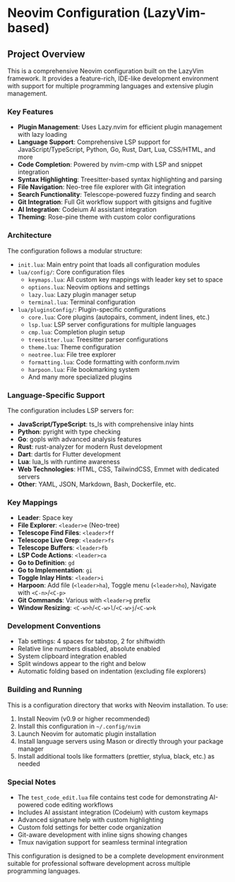 # Neovim Configuration (LazyVim-based)

## Project Overview

This is a comprehensive Neovim configuration built on the LazyVim framework. It provides a feature-rich, IDE-like development environment with support for multiple programming languages and extensive plugin management.

### Key Features

- **Plugin Management**: Uses Lazy.nvim for efficient plugin management with lazy loading
- **Language Support**: Comprehensive LSP support for JavaScript/TypeScript, Python, Go, Rust, Dart, Lua, CSS/HTML, and more
- **Code Completion**: Powered by nvim-cmp with LSP and snippet integration
- **Syntax Highlighting**: Treesitter-based syntax highlighting and parsing
- **File Navigation**: Neo-tree file explorer with Git integration
- **Search Functionality**: Telescope-powered fuzzy finding and search
- **Git Integration**: Full Git workflow support with gitsigns and fugitive
- **AI Integration**: Codeium AI assistant integration
- **Theming**: Rose-pine theme with custom color configurations

### Architecture

The configuration follows a modular structure:

- `init.lua`: Main entry point that loads all configuration modules
- `lua/config/`: Core configuration files
  - `keymaps.lua`: All custom key mappings with leader key set to space
  - `options.lua`: Neovim options and settings
  - `lazy.lua`: Lazy plugin manager setup
  - `terminal.lua`: Terminal configuration
- `lua/pluginsConfig/`: Plugin-specific configurations
  - `core.lua`: Core plugins (autopairs, comment, indent lines, etc.)
  - `lsp.lua`: LSP server configurations for multiple languages
  - `cmp.lua`: Completion plugin setup
  - `treesitter.lua`: Treesitter parser configurations
  - `theme.lua`: Theme configuration
  - `neotree.lua`: File tree explorer
  - `formatting.lua`: Code formatting with conform.nvim
  - `harpoon.lua`: File bookmarking system
  - And many more specialized plugins

### Language-Specific Support

The configuration includes LSP servers for:
- **JavaScript/TypeScript**: ts_ls with comprehensive inlay hints
- **Python**: pyright with type checking
- **Go**: gopls with advanced analysis features
- **Rust**: rust-analyzer for modern Rust development
- **Dart**: dartls for Flutter development
- **Lua**: lua_ls with runtime awareness
- **Web Technologies**: HTML, CSS, TailwindCSS, Emmet with dedicated servers
- **Other**: YAML, JSON, Markdown, Bash, Dockerfile, etc.

### Key Mappings

- **Leader**: Space key
- **File Explorer**: `<leader>e` (Neo-tree)
- **Telescope Find Files**: `<leader>ff`
- **Telescope Live Grep**: `<leader>fs`
- **Telescope Buffers**: `<leader>fb`
- **LSP Code Actions**: `<leader>ca`
- **Go to Definition**: `gd`
- **Go to Implementation**: `gi`
- **Toggle Inlay Hints**: `<leader>i`
- **Harpoon**: Add file (`<leader>ha`), Toggle menu (`<leader>ho`), Navigate with `<C-n>`/`<C-p>`
- **Git Commands**: Various with `<leader>g` prefix
- **Window Resizing**: `<C-w>h`/`<C-w>l`/`<C-w>j`/`<C-w>k`

### Development Conventions

- Tab settings: 4 spaces for tabstop, 2 for shiftwidth
- Relative line numbers disabled, absolute enabled
- System clipboard integration enabled
- Split windows appear to the right and below
- Automatic folding based on indentation (excluding file explorers)

### Building and Running

This is a configuration directory that works with Neovim installation. To use:

1. Install Neovim (v0.9 or higher recommended)
2. Install this configuration in `~/.config/nvim`
3. Launch Neovim for automatic plugin installation
4. Install language servers using Mason or directly through your package manager
5. Install additional tools like formatters (prettier, stylua, black, etc.) as needed

### Special Notes

- The `test_code_edit.lua` file contains test code for demonstrating AI-powered code editing workflows
- Includes AI assistant integration (Codeium) with custom keymaps
- Advanced signature help with custom highlighting
- Custom fold settings for better code organization
- Git-aware development with inline signs showing changes
- Tmux navigation support for seamless terminal integration

This configuration is designed to be a complete development environment suitable for professional software development across multiple programming languages.